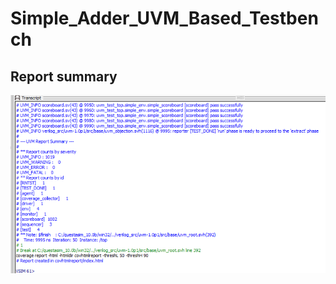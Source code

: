 # Simple_Adder_UVM_Based_Testbench
## Report summary
<img src="Screenshot 2024-06-29 000847.png" width="700">
